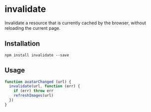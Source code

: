 # invalidate

Invalidate a resource that is currently cached by the browser, without reloading the current page.

## Installation

`npm install invalidate --save`

## Usage

```javascript
function avatarChanged (url) {
  invalidate(url, function (err) {
    if (err) throw err
    refreshImages(url)
  })
}
```